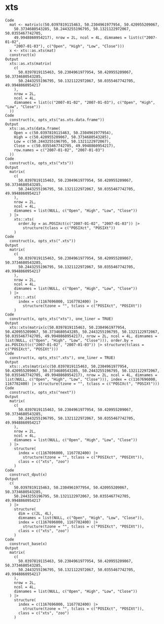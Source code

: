 # xts

    Code
      mat <- matrix(c(50.0397819115463, 50.2304961977954, 50.420955209067,
        50.3734680543285, 50.2443255196795, 50.1321122972067, 50.0355467742705,
        49.9948860954217), nrow = 2L, ncol = 4L, dimnames = list(c("2007-01-02",
        "2007-01-03"), c("Open", "High", "Low", "Close")))
      x <- xts::as.xts(mat)
      construct(x)
    Output
      xts::as.xts(matrix(
        c(
          50.0397819115463, 50.2304961977954, 50.420955209067, 50.3734680543285,
          50.2443255196795, 50.1321122972067, 50.0355467742705, 49.9948860954217
        ),
        nrow = 2L,
        ncol = 4L,
        dimnames = list(c("2007-01-02", "2007-01-03"), c("Open", "High", "Low", "Close"))
      ))
    Code
      construct(x, opts_xts("as.xts.data.frame"))
    Output
      xts::as.xts(data.frame(
        Open = c(50.0397819115463, 50.2304961977954),
        High = c(50.420955209067, 50.3734680543285),
        Low = c(50.2443255196795, 50.1321122972067),
        Close = c(50.0355467742705, 49.9948860954217),
        row.names = c("2007-01-02", "2007-01-03")
      ))
    Code
      construct(x, opts_xts("xts"))
    Output
      matrix(
        c(
          50.0397819115463, 50.2304961977954, 50.420955209067, 50.3734680543285,
          50.2443255196795, 50.1321122972067, 50.0355467742705, 49.9948860954217
        ),
        nrow = 2L,
        ncol = 4L,
        dimnames = list(NULL, c("Open", "High", "Low", "Close"))
      ) |>
        xts::xts(
          order.by = as.POSIXct(c("2007-01-02", "2007-01-03")) |>
            structure(tclass = c("POSIXct", "POSIXt"))
        )
    Code
      construct(x, opts_xts(".xts"))
    Output
      matrix(
        c(
          50.0397819115463, 50.2304961977954, 50.420955209067, 50.3734680543285,
          50.2443255196795, 50.1321122972067, 50.0355467742705, 49.9948860954217
        ),
        nrow = 2L,
        ncol = 4L,
        dimnames = list(NULL, c("Open", "High", "Low", "Close"))
      ) |>
        xts::.xts(
          index = c(1167696000, 1167782400) |>
            structure(tzone = "", tclass = c("POSIXct", "POSIXt"))
        )
    Code
      construct(x, opts_xts("xts"), one_liner = TRUE)
    Output
      xts::xts(matrix(c(50.0397819115463, 50.2304961977954, 50.420955209067, 50.3734680543285, 50.2443255196795, 50.1321122972067, 50.0355467742705, 49.9948860954217), nrow = 2L, ncol = 4L, dimnames = list(NULL, c("Open", "High", "Low", "Close"))), order.by = as.POSIXct(c("2007-01-02", "2007-01-03")) |> structure(tclass = c("POSIXct", "POSIXt")))
    Code
      construct(x, opts_xts(".xts"), one_liner = TRUE)
    Output
      xts::.xts(matrix(c(50.0397819115463, 50.2304961977954, 50.420955209067, 50.3734680543285, 50.2443255196795, 50.1321122972067, 50.0355467742705, 49.9948860954217), nrow = 2L, ncol = 4L, dimnames = list(NULL, c("Open", "High", "Low", "Close"))), index = c(1167696000, 1167782400) |> structure(tzone = "", tclass = c("POSIXct", "POSIXt")))
    Code
      construct(x, opts_xts("next"))
    Output
      matrix(
        c(
          50.0397819115463, 50.2304961977954, 50.420955209067, 50.3734680543285,
          50.2443255196795, 50.1321122972067, 50.0355467742705, 49.9948860954217
        ),
        nrow = 2L,
        ncol = 4L,
        dimnames = list(NULL, c("Open", "High", "Low", "Close"))
      ) |>
        structure(
          index = c(1167696000, 1167782400) |>
            structure(tzone = "", tclass = c("POSIXct", "POSIXt")),
          class = c("xts", "zoo")
        )
    Code
      construct_dput(x)
    Output
      c(
        50.0397819115463, 50.2304961977954, 50.420955209067, 50.3734680543285,
        50.2443255196795, 50.1321122972067, 50.0355467742705, 49.9948860954217
      ) |>
        structure(
          dim = c(2L, 4L),
          dimnames = list(NULL, c("Open", "High", "Low", "Close")),
          index = c(1167696000, 1167782400) |>
            structure(tzone = "", tclass = c("POSIXct", "POSIXt")),
          class = c("xts", "zoo")
        )
    Code
      construct_base(x)
    Output
      matrix(
        c(
          50.0397819115463, 50.2304961977954, 50.420955209067, 50.3734680543285,
          50.2443255196795, 50.1321122972067, 50.0355467742705, 49.9948860954217
        ),
        nrow = 2L,
        ncol = 4L,
        dimnames = list(NULL, c("Open", "High", "Low", "Close"))
      ) |>
        structure(
          index = c(1167696000, 1167782400) |>
            structure(tzone = "", tclass = c("POSIXct", "POSIXt")),
          class = c("xts", "zoo")
        )

